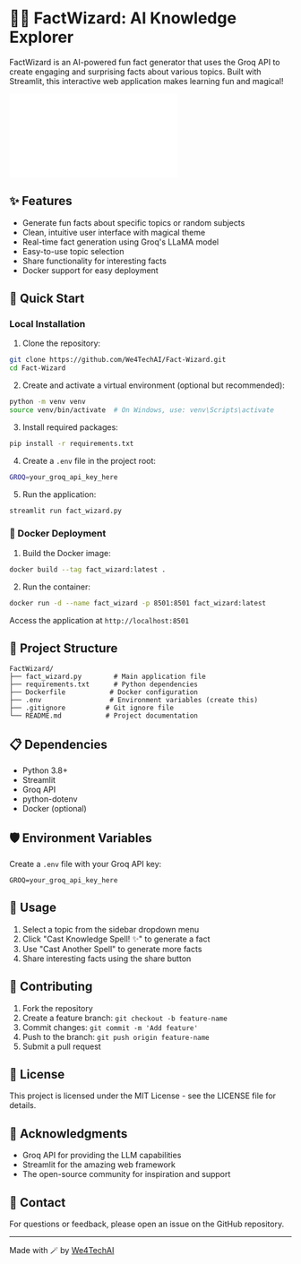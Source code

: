 # 🧙‍♂️ FactWizard: AI Knowledge Explorer

FactWizard is an AI-powered fun fact generator that uses the Groq API to create engaging and surprising facts about various topics. Built with Streamlit, this interactive web application makes learning fun and magical!

![FactWizard Demo](assets/banner.py) 

## ✨ Features

- Generate fun facts about specific topics or random subjects
- Clean, intuitive user interface with magical theme
- Real-time fact generation using Groq's LLaMA model
- Easy-to-use topic selection
- Share functionality for interesting facts
- Docker support for easy deployment

## 🚀 Quick Start

### Local Installation

1. Clone the repository:
```bash
git clone https://github.com/We4TechAI/Fact-Wizard.git
cd Fact-Wizard
```

2. Create and activate a virtual environment (optional but recommended):
```bash
python -m venv venv
source venv/bin/activate  # On Windows, use: venv\Scripts\activate
```

3. Install required packages:
```bash
pip install -r requirements.txt
```

4. Create a `.env` file in the project root:
```bash
GROQ=your_groq_api_key_here
```

5. Run the application:
```bash
streamlit run fact_wizard.py
```

### 🐳 Docker Deployment

1. Build the Docker image:
```bash
docker build --tag fact_wizard:latest .
```

2. Run the container:
```bash
docker run -d --name fact_wizard -p 8501:8501 fact_wizard:latest
```

Access the application at `http://localhost:8501`

## 📁 Project Structure

```
FactWizard/
├── fact_wizard.py        # Main application file
├── requirements.txt      # Python dependencies
├── Dockerfile           # Docker configuration
├── .env                 # Environment variables (create this)
├── .gitignore          # Git ignore file
└── README.md           # Project documentation
```

## 📋 Dependencies

- Python 3.8+
- Streamlit
- Groq API
- python-dotenv
- Docker (optional)



## 🛡️ Environment Variables

Create a `.env` file with your Groq API key:
```env
GROQ=your_groq_api_key_here
```

## 🌟 Usage

1. Select a topic from the sidebar dropdown menu
2. Click "Cast Knowledge Spell! ✨" to generate a fact
3. Use "Cast Another Spell" to generate more facts
4. Share interesting facts using the share button

## 🤝 Contributing

1. Fork the repository
2. Create a feature branch: `git checkout -b feature-name`
3. Commit changes: `git commit -m 'Add feature'`
4. Push to the branch: `git push origin feature-name`
5. Submit a pull request

## 📝 License

This project is licensed under the MIT License - see the LICENSE file for details.

## 🙏 Acknowledgments

- Groq API for providing the LLM capabilities
- Streamlit for the amazing web framework
- The open-source community for inspiration and support

## 📧 Contact

For questions or feedback, please open an issue on the GitHub repository.

---
Made with 🪄 by [We4TechAI](https://github.com/We4TechAI)

